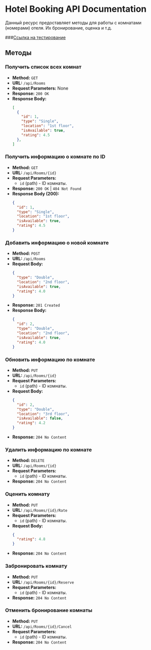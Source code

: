 # Hotel Booking API Documentation

Данный ресурс предоставляет методы для работы с комнатами (номерами) отеля. Их бронирование, оценка и т.д.

###[Ссылка на тестирование](https://github.com/kristyarudnik/Lab/blob/LabWork4/Lab%20Work%20№4/docs/TEST%20RESULTS.md)

## Методы

### Получить список всех комнат

- **Method:** `GET`
- **URL:** `/api/Rooms`
- **Request Parameters:** None
- **Response:** `200 OK`
- **Response Body:**
  ```json
  [
    {
      "id": 1,
      "type": "Single",
      "location": "1st floor",
      "isAvailable": true,
      "rating": 4.5
    },
  ]
  ```

### Получить информацию о комнате по ID

- **Method:** `GET`
- **URL:** `/api/Rooms/{id}`
- **Request Parameters:**
  - `id` (path) - ID комнаты.
- **Response:** `200 OK` | `404 Not Found`
- **Response Body (200):**
  ```json
  {
    "id": 1,
    "type": "Single",
    "location": "1st floor",
    "isAvailable": true,
    "rating": 4.5
  }
  ```

### Добавить информацию о новой комнате

- **Method:** `POST`
- **URL:** `/api/Rooms`
- **Request Body:**
  ```json
  {
    "type": "Double",
    "location": "2nd floor",
    "isAvailable": true,
    "rating": 4.0
  }
  ```
- **Response:** `201 Created`
- **Response Body:**
  ```json
  {
    "id": 2,
    "type": "Double",
    "location": "2nd floor",
    "isAvailable": true,
    "rating": 4.0
  }
  ```

### Обновить информацию по комнате

- **Method:** `PUT`
- **URL:** `/api/Rooms/{id}`
- **Request Parameters:**
  - `id` (path) - ID комнаты.
- **Request Body:**
  ```json
  {
    "id": 2,
    "type": "Double",
    "location": "3rd floor",
    "isAvailable": false,
    "rating": 4.2
  }
  ```
- **Response:** `204 No Content`

### Удалить информацию по комнате

- **Method:** `DELETE`
- **URL:** `/api/Rooms/{id}`
- **Request Parameters:**
  - `id` (path) - ID комнаты.
- **Response:** `204 No Content`

### Оценить комнату

- **Method:** `PUT`
- **URL:** `/api/Rooms/{id}/Rate`
- **Request Parameters:**
  - `id` (path) - ID комнаты.
- **Request Body:**
  ```json
  {
    "rating": 4.8
  }
  ```
- **Response:** `204 No Content`

### Забронировать комнату

- **Method:** `PUT`
- **URL:** `/api/Rooms/{id}/Reserve`
- **Request Parameters:**
  - `id` (path) - ID комнаты.
- **Response:** `204 No Content`

### Отменить бронирование комнаты

- **Method:** `PUT`
- **URL:** `/api/Rooms/{id}/Cancel`
- **Request Parameters:**
  - `id` (path) - ID комнаты.
- **Response:** `204 No Content`
